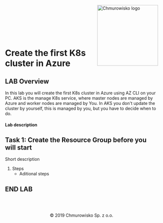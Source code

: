 <img src="../../../img/logo.png" alt="Chmurowisko logo" width="200" align="right">
<br><br>
<br><br>
<br><br>

# Create the first K8s cluster in Azure

## LAB Overview

In this lab you will create the first K8s cluster in Azure using AZ CLI on your PC.
AKS is the manage K8s service, where master nodes are managed by Azure and worker nodes are managed by You.
In AKS you don't update the cluster by yourself, this is managed by you, but you have to decide when to do.

#### Lab description

## Task 1: Create the Resource Group before you will start
Short description

1. Steps
   * Aditional steps

## END LAB

<br><br>

<center><p>&copy; 2019 Chmurowisko Sp. z o.o.<p></center>
